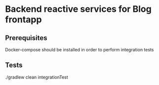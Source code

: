 <h1>Backend reactive services for Blog frontapp</h1>
<h2>Prerequisites</h2>
<p>Docker-compose should be installed in order to perform integration tests</p>
<h2>Tests</h2>
<p>./gradlew clean integrationTest</p>